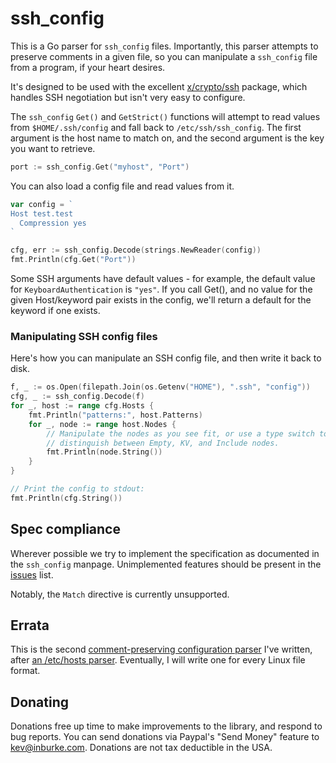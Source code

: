 # ssh_config

This is a Go parser for `ssh_config` files. Importantly, this parser attempts
to preserve comments in a given file, so you can manipulate a `ssh_config` file
from a program, if your heart desires.

It's designed to be used with the excellent
[x/crypto/ssh](https://golang.org/x/crypto/ssh) package, which handles SSH
negotiation but isn't very easy to configure.

The `ssh_config` `Get()` and `GetStrict()` functions will attempt to read values
from `$HOME/.ssh/config` and fall back to `/etc/ssh/ssh_config`. The first
argument is the host name to match on, and the second argument is the key you
want to retrieve.

```go
port := ssh_config.Get("myhost", "Port")
```

You can also load a config file and read values from it.

```go
var config = `
Host test.test
  Compression yes
`

cfg, err := ssh_config.Decode(strings.NewReader(config))
fmt.Println(cfg.Get("Port"))
```

Some SSH arguments have default values - for example, the default value for
`KeyboardAuthentication` is `"yes"`. If you call Get(), and no value for the
given Host/keyword pair exists in the config, we'll return a default for the
keyword if one exists.

### Manipulating SSH config files

Here's how you can manipulate an SSH config file, and then write it back to
disk.

```go
f, _ := os.Open(filepath.Join(os.Getenv("HOME"), ".ssh", "config"))
cfg, _ := ssh_config.Decode(f)
for _, host := range cfg.Hosts {
    fmt.Println("patterns:", host.Patterns)
    for _, node := range host.Nodes {
        // Manipulate the nodes as you see fit, or use a type switch to
        // distinguish between Empty, KV, and Include nodes.
        fmt.Println(node.String())
    }
}

// Print the config to stdout:
fmt.Println(cfg.String())
```

## Spec compliance

Wherever possible we try to implement the specification as documented in
the `ssh_config` manpage. Unimplemented features should be present in the
[issues][issues] list.

Notably, the `Match` directive is currently unsupported.

[issues]: https://github.com/kevinburke/ssh_config/issues

## Errata

This is the second [comment-preserving configuration parser][blog] I've written, after
[an /etc/hosts parser][hostsfile]. Eventually, I will write one for every Linux
file format.

[blog]: https://kev.inburke.com/kevin/more-comment-preserving-configuration-parsers/
[hostsfile]: https://github.com/kevinburke/hostsfile

## Donating

Donations free up time to make improvements to the library, and respond to
bug reports. You can send donations via Paypal's "Send Money" feature to
kev@inburke.com. Donations are not tax deductible in the USA.
